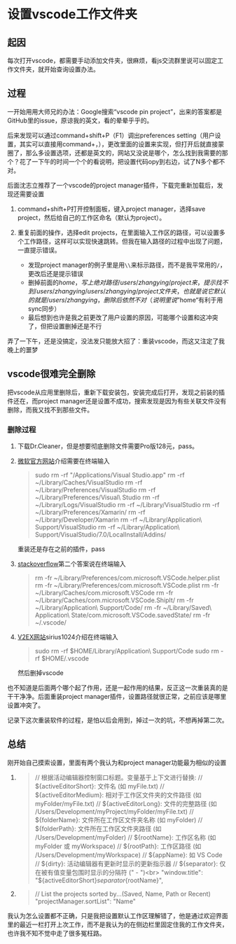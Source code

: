 # 设置vscode工作文件夹

## 起因
每次打开vscode，都需要手动添加文件夹，很麻烦，看js交流群里说可以固定工作文件夹，就开始查询设置办法。

## 过程

一开始用用大师兄的办法：Google搜索“vscode pin project”，出来的答案都是GitHub里的issue，原谅我的英文，看的晕晕乎乎的。

后来发现可以通过command+shift+P（F1）调出preferences setting（用户设置，其实可以直接用command+，），更改里面的设置来实现，但打开后就直接蒙圈了，那么多设置选项，还都是英文的，网站又没说是哪个，怎么找到我需要的那个？花了一下午的时间一个个的看说明，把设置代码opy到右边，试了N多个都不对。

后面沈志立推荐了一个vscode的project manager插件，下载完重新加载后，发现还需要设置
1. command+shift+P打开控制面板，键入project manager，选择save project，然后给自己的工作区命名（默认为project）。
2. 重复前面的操作，选择edit projects，在里面输入工作区的路径，可以设置多个工作路径，这样可以实现快速跳转。但我在输入路径的过程中出现了问题，一直提示错误。
  
    * 发现project manager的例子里是用```\\```来标示路径，而不是我平常用的```/```，更改后还是提示错误
    * 删掉前面的$home，写上绝对路径/users/zhangying/project来，提示找不到/users/zhangying/users/zhangying/project文件夹，也就是说它默认的就是/users/zhangying，删除后依然不对（说明里说”$home“有利于用sync同步）
    * 最后想到也许是我之前更改了用户设置的原因，可能哪个设置和这冲突了，但把设置删掉还是不行

弄了一下午，还是没搞定，没法发只能放大招了：重装vscode，而这又注定了我晚上的噩梦

## vscode很难完全删除

把vscode从应用里删除后，重新下载安装包，安装完成后打开，发现之前装的插件还在，而project manager还是设置不成功，搜索发现是因为有些关联文件没有删除，而我又找不到那些文件。

### 删除过程
1. 下载Dr.Cleaner，但是想要彻底删除文件需要Pro版128元，pass。
2. [微软官方网站](https://docs.microsoft.com/en-us/visualstudio/mac/uninstall#uninstall-visual-studio-for-mac)介绍需要在终端输入
    > sudo rm -rf "/Applications/Visual Studio.app"
rm -rf ~/Library/Caches/VisualStudio
rm -rf ~/Library/Preferences/VisualStudio
rm -rf ~/Library/Preferences/Visual\ Studio
rm -rf ~/Library/Logs/VisualStudio
rm -rf ~/Library/VisualStudio
rm -rf ~/Library/Preferences/Xamarin/
rm -rf ~/Library/Developer/Xamarin
rm -rf ~/Library/Application\ Support/VisualStudio
rm -rf ~/Library/Application\ Support/VisualStudio/7.0/LocalInstall/Addins/

    重装还是存在之前的插件，pass

3. [stackoverflow](https://stackoverflow.com/questions/42603103/how-to-completely-uninstall-vscode-on-mac)第二个答案说在终端输入
    >rm -fr ~/Library/Preferences/com.microsoft.VSCode.helper.plist
rm -fr ~/Library/Preferences/com.microsoft.VSCode.plist 
rm -fr ~/Library/Caches/com.microsoft.VSCode
rm -fr ~/Library/Caches/com.microsoft.VSCode.ShipIt/
rm -fr ~/Library/Application\ Support/Code/
rm -fr ~/Library/Saved\ Application\ State/com.microsoft.VSCode.savedState/
rm -fr ~/.vscode/



4. [V2EX网站](https://www.v2ex.com/t/191691)sirius1024介绍在终端输入
    >sudo rm -rf $HOME/Library/Application\ Support/Code 
sudo rm -rf $HOME/.vscode 

    然后删掉vscode

也不知道是后面两个哪个起了作用，还是一起作用的结果，反正这一次重装真的是干干净净。后面重装project manager插件，设置路径就很正常，之前应该是哪里设置冲突了。

记录下这次重装软件的过程，是怕以后会用到，掉过一次的坑，不想再掉第二次。

## 总结

刚开始自己摸索设置，里面有两个我认为和project manager功能最为相似的设置

1. 
    >// 根据活动编辑器控制窗口标题。变量基于上下文进行替换:
  // ${activeEditorShort}: 文件名 (如 myFile.txt)
  // ${activeEditorMedium}: 相对于工作区文件夹的文件路径 (如 myFolder/myFile.txt)
  // ${activeEditorLong}: 文件的完整路径 (如 /Users/Development/myProject/myFolder/myFile.txt)
  // ${folderName}: 文件所在工作区文件夹名称 (如 myFolder)
  // ${folderPath}: 文件所在工作区文件夹路径 (如 /Users/Development/myFolder)
  // ${rootName}: 工作区名称 (如 myFolder 或 myWorkspace)
  // ${rootPath}: 工作区路径 (如 /Users/Development/myWorkspace)
  // ${appName}: 如 VS Code
  // ${dirty}: 活动编辑器有更新时显示的更新指示器
  // ${separator}: 仅在被有值变量包围时显示的分隔符 (" - ")<br>
  "window.title": "${activeEditorShort}${separator}${rootName}",


  2. >// List the projects sorted by...(Saved, Name, Path or Recent)<br>
  "projectManager.sortList": "Name"

我认为怎么设置都不正确，只是我把设置默认工作区理解错了，他是通过欢迎界面里的最近一栏打开上次工作，而不是我认为的在侧边栏里固定住我的工作文件夹，也许我不知不觉中走了很多冤枉路。

